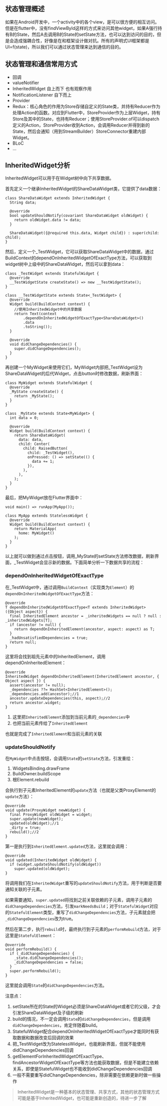 ## 状态管理概述
如果在Android开发中，一个activity中的各个view，是可以很方便的相互访问。但是在flutter中，没有findViewById这样的方式来访问其他widget，如果A强行持有B的State，然后A去调用B的State的setState方法，也可以达到访问的目的，但是会造成强耦合性，好像是在和框架设计做对抗。所有的声明式UI框架都是UI=f(state)，所以我们可以通过状态管理来达到通信的目的。

## 状态管理和通信常用方式
* 回调
* valueNotifier
* InheritedWidget 自上而下 也有观察作用
* NotificationListener 自下而上
* Provider
* Redux：核心角色的作用为Store存储自定义的State类，并持有Reducer作为处理Action的函数。对应到Flutter中，StoreProvider作为上层Widget，持有Store及其中的State，也持有Reducer；使用StoreProvider.of可以dispatch定义的Action，StoreProvider收到Action，会调用Reducer并得到新的State，然后会通知（用到StreamBuilder）StoreConnector重建内部Widget。
* BLoC
* ...

## InheritedWidget分析
InheritedWidget可以用于在Widget树中向下共享数据。

首先定义一个继承InheritedWidget的ShareDataWidget类，它提供了data数据：
```
class ShareDataWidget extends InheritedWidget {
  String data;

  @override
  bool updateShouldNotify(covariant ShareDataWidget oldWidget) {
    return oldWidget.data != data;
  }

  ShareDataWidget({@required this.data, Widget child}) : super(child: child);
}
```
然后，定义一个_TestWidget，它可以获取ShareDataWidget中的数据，通过BuildContext的dependOnInheritedWidgetOfExactType方法，可以获取到widget树中上级中的ShareDataWidget，然后可以拿到data：
```
class _TestWidget extends StatefulWidget {
  @override
  __TestWidgetState createState() => new __TestWidgetState();
}

class __TestWidgetState extends State<_TestWidget> {
  @override
  Widget build(BuildContext context) {
    //使用InheritedWidget中的共享数据
    return Text(context
        .dependOnInheritedWidgetOfExactType<ShareDataWidget>()
        .data
        .toString());
  }

  @override
  void didChangeDependencies() {
    super.didChangeDependencies();
  }
}
```
再创建一个MyWidget来使用它们，MyWidget内部把_TestWidget设为ShareDataWidget的后代Widget，点击button时修改数据，刷新界面：
```
class MyWidget extends StatefulWidget {
  @override
  _MyState createState() {
    return _MyState();
  }
}

class _MyState extends State<MyWidget> {
  int data = 0;

  @override
  Widget build(BuildContext context) {
    return ShareDataWidget(
      data: data,
      child: Center(
        child: RaisedButton(
          child: _TestWidget(),
          onPressed: () => setState(() {
            data += 1;
          }),
        ),
      ),
    );
  }
}
```
最后，把MyWidget放在Flutter界面中：
```
void main() => runApp(MyApp());

class MyApp extends StatelessWidget {
  @override
  Widget build(BuildContext context) {
    return MaterialApp(
      home: MyWidget()
    );
  }
}
```
以上就可以做到通过点击按钮，调用_MyState的setState方法修改数据，刷新界面，_TestWidget会显示新的数据。下面简单分析一下数据共享的流程：

### dependOnInheritedWidgetOfExactType
在_TestWidget中，通过调用`BuildContext`（实现类为`Element`）的`dependOnInheritedWidgetOfExactType`方法：
```
@override
T dependOnInheritedWidgetOfExactType<T extends InheritedWidget>({Object aspect}) {
  final InheritedElement ancestor = _inheritedWidgets == null ? null : _inheritedWidgets[T];
  if (ancestor != null) {
    return dependOnInheritedElement(ancestor, aspect: aspect) as T;
  }
  _hadUnsatisfiedDependencies = true;
  return null;
}
```
这里将会找到祖先元素中的InheritedElement，调用dependOnInheritedElement：
```
@override
InheritedWidget dependOnInheritedElement(InheritedElement ancestor, { Object aspect }) {
  assert(ancestor != null);
  _dependencies ??= HashSet<InheritedElement>();
  _dependencies.add(ancestor);//1
  ancestor.updateDependencies(this, aspect);//2
  return ancestor.widget;
}
```
1. 这里把`InheritedElement`添加到当前元素的`_dependencies`中
2. 也把当前元素传给了`InheritedElement`

也就是完成了`InheritedElement`和当前元素的关联

### updateShouldNotify
在`MyWidget`中点击按钮，会调用`State`的`setState`方法，引发重绘：
1. WidgetsBinding.drawFrame
2. BuildOwner.buildScope
3. 根Element.rebuild

会执行到子元素InheritedElement的`update`方法（也就是父类ProxyElement的`update`方法）：
```
@override
void update(ProxyWidget newWidget) {
  final ProxyWidget oldWidget = widget;
  super.update(newWidget);
  updated(oldWidget);//1
  _dirty = true;
  rebuild();//2
}
```

第一是执行到`InheritedElement.updated`方法，这里就会调用：
```
@override
void updated(InheritedWidget oldWidget) {
  if (widget.updateShouldNotify(oldWidget))
    super.updated(oldWidget);
}
```
将调用我们在`InheritedWidget`重写的`updateShouldNotify`方法，用于判断是否要通知关联的子元素。

如果需要通知，`super.updated`将找到之前关联依赖的子元素，调用子元素的`didChangeDependencies`方法，引发`markNeedsBuild`；对于`StatefulWidget`对应的`StatefulElement`类型，重写了`didChangeDependencies`方法，子元素就会把`_didChangeDependencies`改为true。

然后在第二步，执行`rebuild`时，最终执行到子元素的`performRebuild`方法，对于这里是`StatefulElement`：
```
@override
void performRebuild() {
  if (_didChangeDependencies) {
    _state.didChangeDependencies();
    _didChangeDependencies = false;
  }
  super.performRebuild();
}
```
这里就会调用`State`的`didChangeDependencies`方法。

注意点：
1. setState所在的State的Widget必须是ShareDataWidget或者它的父级，才会引发ShareDataWidget及子级的刷新
2. build的情况，不一定会调用`State`的`didChangeDependencies`，但是调用`didChangeDependencies`，肯定伴随着build。
3. StatefulWidget配合dependOnInheritedWidgetOfExactType才能同时有获取数据和数据改变后回调的效果
4. 把_TestWidget改为StatelessWidget，也能刷新界面，但就不能使用didChangeDependencies回调
5. getElementForInheritedWidgetOfExactType、findAncestorWidgetOfExactType等方法也能获取数据，但是不能建立依赖关系，即使是StatefulWidget也不能收到didChangeDependencies回调
6. 一般不需要重写didChangeDependencies，除非需要在依赖更新时做一些操作

> InheritedWidget是一种基本的状态管理、共享方式，其他的状态管理方式可能是基于InheritedWidget，也可能是重新创造的，待进一步了解